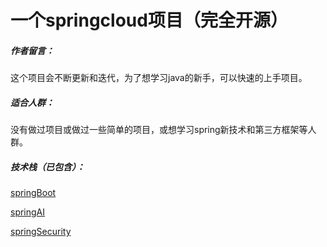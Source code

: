 # 一个springcloud项目（完全开源）

##### 作者留言：

这个项目会不断更新和迭代，为了想学习java的新手，可以快速的上手项目。

##### 适合人群：

没有做过项目或做过一些简单的项目，或想学习spring新技术和第三方框架等人群。

##### 技术栈（已包含）：

[springBoot](https://docs.spring.io/spring-boot/index.html)

[springAI](https://docs.spring.io/spring-ai/reference/index.html)

[springSecurity](https://docs.spring.io/spring-security/reference/index.html)








